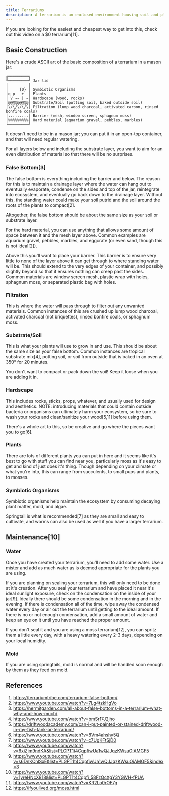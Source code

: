 ```yaml
---
title: Terrariums
description: A terrarium is an enclosed environment housing soil and plant life.
---
```


If you are looking for the easiest and cheapest way to get into this, check out this video on a $0 terrarium[11].

## Basic Construction

Here's a crude ASCII art of the basic composition of a terrarium in a mason jar:

```
╔═════════╗ 
╚═════════╝ Jar lid
│         │
│     {0} │ Symbiotic Organisms
│q p   +  │ Plants
│ V ~~ | ~│ Hardscape (wood, rocks)
│@@@@@@@@@│ Substrate/Soil (potting soil, baked outside soil)
│\/\/\/\/\│ Filtration (lump wood charcoal, activated carbon, rinsed bonfire coals)
│.........│ Barrier (mesh, window screen, sphagnum moss)
│%%%%%%%%%│ Hard material (aquarium gravel, pebbles, marbles)
└─────────┘
```

It doesn't need to be in a mason jar; you can put it in an open-top container, and that will need regular watering.

For all layers below and including the substrate layer, you want to aim for an even distribution of material so that there will be no surprises.

### False Bottom[3]

The false bottom is everything including the barrier and below. The reason for this is to maintain a drainage layer where the water can hang out to eventually evaporate, condense on the sides and top of the jar, reintegrate into ecosystem, and eventually go back down to the drainage layer. Without this, the standing water could make your soil putrid and the soil around the roots of the plants to compact[2].

Altogether, the false bottom should be about the same size as your soil or substrate layer.

For the hard material, you can use anything that allows some amount of space between it and the mesh layer above. Common examples are aquarium gravel, pebbles, marbles, and eggcrate (or even sand, though this is not ideal[2]). 

Above this you'll want to place your barrier. This barrier is to ensure very little to none of the layer above it can get through to where standing water will be. This should extend to the very edges of your container, and possibly slightly beyond so that it ensures nothing can creep past the sides. Common materials are window screen mesh, plastic wrap with holes, sphagnum moss, or separated plastic bag with holes.

### Filtration

This is where the water will pass through to filter out any unwanted materials. Common instances of this are crushed up lump wood charcoal, activated charcoal (not briquettes), rinsed bonfire coals, or sphagnum moss.

### Substrate/Soil

This is what your plants will use to grow in and use. This should be about the same size as your false bottom. Common instances are tropical substrate mix[4], potting soil, or soil from outside that is baked in an oven at 350° for 20 minutes.

You don't want to compact or pack down the soil! Keep it loose when you are adding it in.

### Hardscape

This includes rocks, sticks, props, whatever, and usually used for design and aesthetics. NOTE: introducing materials that could contain outside bacteria or organisms can ultimately harm your ecosystem, so be sure to wash your rocks and  clean/sanitize your wood[5,11] before using them.

There's a whole art to this, so be creative and go where the pieces want you to go[6].

### Plants

There are lots of different plants you can put in here and it seems like it's best to go with stuff you can find near you, particularly moss as it's easy to get and kind of just does it's thing. Though depending on your climate or what you're into, this can range from succulents, to small pups and plants, to mosses.

### Symbiotic Organisms

Symbiotic organisms help maintain the ecosystem by consuming decaying plant matter, mold, and algae.

Springtail is what is recommended[7] as they are small and easy to cultivate, and worms can also be used as well if you have a larger terrarium.

## Maintenance[10]

### Water

Once you have created your terrarium, you'll need to add some water. Use a mister and add as much water as is deemed appropriate for the plants you are using.

If you are planning on sealing your terrarium, this will only need to be done at it's creation. After you seal your terrarium and have placed it near it's ideal sunlight exposure, check on the condensation on the inside of your jar[9]. Ideally there should be some condensation in the morning and in the evening. If there is condensation all of the time, wipe away the condensed water every day or air out the terrarium until getting to the ideal amount. If there is no or not enough condensation, add a small amount of water and keep an eye on it until you have reached the proper amount.

If you don't seal it and you are using a moss terrarium[12], you can spritz them a little every day, with a heavy watering every 2-3 days, depending on your local humidity.

### Mold

If you are using springtails, mold is normal and will be handled soon enough by them as they feed on mold.

## References

1. https://terrariumtribe.com/terrarium-false-bottom/
1. https://www.youtube.com/watch?v=7Lg4tzkHgVo
1. https://hermitgarden.com/all-about-false-bottoms-in-a-terrarium-what-why-and-how-much/
1. https://www.youtube.com/watch?v=bmSr17J2jho
1. https://driftwoodacademy.com/can-i-put-painted-or-stained-driftwood-in-my-fish-tank-or-terrarium/
1. https://www.youtube.com/watch?v=8Vm4ahshy5Q
1. https://www.youtube.com/watch?v=c7UgKFtSjD0
1. https://www.youtube.com/watch?v=6xiZjm9ndKA&list=PLGPT1t4CqpfiwUa1wQJJqzKWsuOiAMGF5
1. https://www.youtube.com/watch?v=s6DnKCnlSxE&list=PLGPT1t4CqpfiwUa1wQJJqzKWsuOiAMGF5&index=3
1. https://www.youtube.com/watch?v=1yreHNcX818&list=PLGPT1t4Cqpfi_58FzQcXgY3YGiVH-fPUA
1. https://www.youtube.com/watch?v=KR2Lo0rOF7g
1. https://ifyoulived.org/moss.html